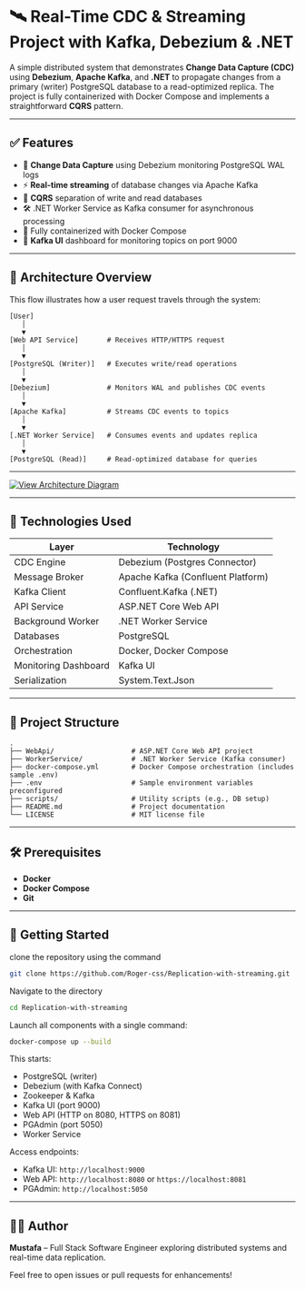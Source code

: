 # 🛰️ Real-Time CDC & Streaming Project with Kafka, Debezium & .NET

A simple distributed system that demonstrates **Change Data Capture (CDC)** using **Debezium**, **Apache Kafka**, and **.NET** to propagate changes from a primary (writer) PostgreSQL database to a read-optimized replica. The project is fully containerized with Docker Compose and implements a straightforward **CQRS** pattern.

---

## ✅ Features

- 🔄 **Change Data Capture** using Debezium monitoring PostgreSQL WAL logs
- ⚡ **Real-time streaming** of database changes via Apache Kafka
- 🧱 **CQRS** separation of write and read databases
- 🛠️ .NET Worker Service as Kafka consumer for asynchronous processing
- 🐳 Fully containerized with Docker Compose
- 📡 **Kafka UI** dashboard for monitoring topics on port 9000

---

## 📐 Architecture Overview

This flow illustrates how a user request travels through the system:

```text
[User]
   │
   ▼
[Web API Service]       # Receives HTTP/HTTPS request
   │
   ▼
[PostgreSQL (Writer)]   # Executes write/read operations
   │
   ▼
[Debezium]              # Monitors WAL and publishes CDC events
   │
   ▼
[Apache Kafka]          # Streams CDC events to topics
   │
   ▼
[.NET Worker Service]   # Consumes events and updates replica
   │
   ▼
[PostgreSQL (Read)]     # Read-optimized database for queries
```

---

[![View Architecture Diagram](https://img.shields.io/badge/View_Diagram-PDF-blue)](./figjam-diagram.pdf)

---

## 🧰 Technologies Used

| Layer                | Technology                        |
| -------------------- | --------------------------------- |
| CDC Engine           | Debezium (Postgres Connector)     |
| Message Broker       | Apache Kafka (Confluent Platform) |
| Kafka Client         | Confluent.Kafka (.NET)            |
| API Service          | ASP.NET Core Web API              |
| Background Worker    | .NET Worker Service               |
| Databases            | PostgreSQL                        |
| Orchestration        | Docker, Docker Compose            |
| Monitoring Dashboard | Kafka UI                          |
| Serialization        | System.Text.Json                  |

---

## 📁 Project Structure

```text
.
├── WebApi/                   # ASP.NET Core Web API project
├── WorkerService/            # .NET Worker Service (Kafka consumer)
├── docker-compose.yml        # Docker Compose orchestration (includes sample .env)
├── .env                      # Sample environment variables preconfigured
├── scripts/                  # Utility scripts (e.g., DB setup)
├── README.md                 # Project documentation
└── LICENSE                   # MIT license file
```

---

## 🛠️ Prerequisites

- **Docker**
- **Docker Compose**
- **Git**

---

## 🚀 Getting Started

clone the repository using the command

```bash
git clone https://github.com/Roger-css/Replication-with-streaming.git
```

Navigate to the directory

```bash
cd Replication-with-streaming
```

Launch all components with a single command:

```bash
docker-compose up --build
```

This starts:

- PostgreSQL (writer)
- Debezium (with Kafka Connect)
- Zookeeper & Kafka
- Kafka UI (port 9000)
- Web API (HTTP on 8080, HTTPS on 8081)
- PGAdmin (port 5050)
- Worker Service

Access endpoints:

- Kafka UI: `http://localhost:9000`
- Web API: `http://localhost:8080` or `https://localhost:8081`
- PGAdmin: `http://localhost:5050`

---

## 👨‍💻 Author

**Mustafa** – Full Stack Software Engineer exploring distributed systems and real-time data replication.

Feel free to open issues or pull requests for enhancements!
